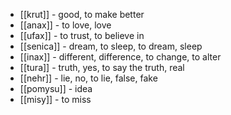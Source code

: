 - [[krut]] - good, to make better
- [[anax]] - to love, love
- [[ufax]] - to trust, to believe in
- [[senica]] - dream, to sleep, to dream, sleep
- [[inax]] - different, difference, to change, to alter
- [[tura]] - truth, yes, to say the truth, real
- [[nehr]] - lie, no, to lie, false, fake
- [[pomysu]] - idea
- [[misy]] - to miss